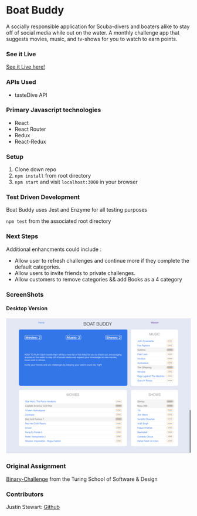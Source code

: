 # Boat Buddy
A socially responsible application for Scuba-divers and boaters alike to stay off of social media while out on the water. A monthly challenge app that suggests movies, music, and tv-shows for you to watch to earn points.

### See it Live
[See it Live here!]( https://jstewart3313.github.io/Boat-Buddy/)

### APIs Used
* tasteDive API 

### Primary Javascript technologies
* React
* React Router
* Redux
* React-Redux

### Setup

1. Clone down repo
2. `npm install` from root directory
3. `npm start` and visit `localhost:3000` in your browser

### Test Driven Development

Boat Buddy uses Jest and Enzyme for all testing purposes

`npm test` from the associated root directory

### Next Steps
Additional enhancments could include :
* Allow user to refresh challenges and continue more if they complete the default categories.
* Allow users to invite friends to private challenges.
* Allow customers to remove categories && add Books as a 4 category

### ScreenShots

#### Desktop Version

![screenshot](./public/img/screenshot.png)

### Original Assignment

[Binary-Challenge](http://frontend.turing.io/projects/binary-challenge.html) from the Turing School of Software & Design

### Contributors

Justin Stewart: [Github](https://github.com/Jstewart3313)
